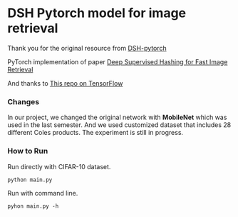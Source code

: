 # DSH Pytorch model for image retrieval
Thank you for the original resource from [DSH-pytorch](https://github.com/weixu000/DSH-pytorch)

PyTorch implementation of paper [Deep Supervised Hashing for Fast Image Retrieval](https://www.cv-foundation.org/openaccess/content_cvpr_2016/papers/Liu_Deep_Supervised_Hashing_CVPR_2016_paper.pdf)

And thanks to [This repo on TensorFlow](https://github.com/yg33717/DSH_tensorflow)

### Changes

In our project, we changed the original network with **MobileNet** which was used in the last semester. And we used customized dataset that includes 28 different Coles products. The experiment is still in progress.

### How to Run

Run directly with CIFAR-10 dataset.
```
python main.py
```
Run with command line.
```
pyhon main.py -h
```


